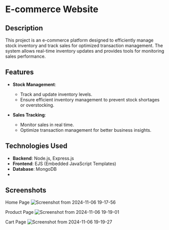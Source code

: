 # E-commerce Website

## Description
This project is an e-commerce platform designed to efficiently manage stock inventory and track sales for optimized transaction management. The system allows real-time inventory updates and provides tools for monitoring sales performance.

## Features
- **Stock Management**:
  - Track and update inventory levels.
  - Ensure efficient inventory management to prevent stock shortages or overstocking.
  
- **Sales Tracking**:
  - Monitor sales in real time.
  - Optimize transaction management for better business insights.

## Technologies Used
- **Backend**: Node.js, Express.js
- **Frontend**: EJS (Embedded JavaScript Templates)
- **Database**: MongoDB
- 
## Screenshots
Home Page
![Screenshot from 2024-11-06 19-17-56](https://github.com/user-attachments/assets/81823a88-dbae-4a79-aed3-514d64ea02ed)

Product Page
![Screenshot from 2024-11-06 19-19-01](https://github.com/user-attachments/assets/1e249e4c-14e9-44fc-8b6f-bd33acf87cd4)

Cart Page
![Screenshot from 2024-11-06 19-19-27](https://github.com/user-attachments/assets/b40d6b07-8bd4-401a-9719-d6b5f46709a9)

